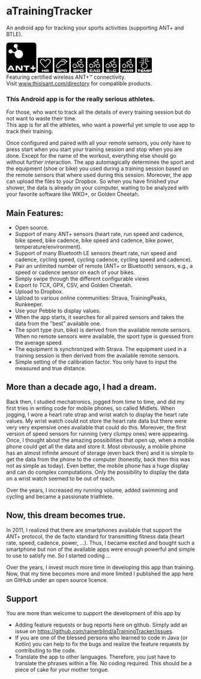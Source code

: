 # aTrainingTracker
An android app for tracking your sports activities (supporting ANT+ and BTLE).

<img src="images/ANT+logo.png" alt="ANT+ logo" width="80" height="80"/> <img src="images/HR.jpeg" alt="ANT+ HR logo" width="40" height="40"/> <img src="images/run_spd.jpeg" alt="ANT+ run speed logo" width="40" height="40" /> <img src="images/bike_spd.jpeg" alt="ANT+ bike speed logo" width="40" height="40"/> <img src="images/bike_cad.jpeg" alt="ANT+ bike cadence logo" width="40" height="40"/> <img src="images/bike_speed_and_cadence.jpeg" alt="ANT+ bike speed & cadence logo" width="40" height="40"/> <img src="images/bike_pwr.jpeg" alt="ANT+ bike power logo" width="40" height="40"/> <img src="images/temp.jpeg" alt="ANT+ temperature logo" width="40" height="40"/>  
Featuring certified wireless ANT+™ connectivity.  
Visit www.thisisant.com/directory for compatible products.


### This Android app is for the really serious athletes.

For those, who want to track all the details of every training session but do not want to waste their time.  
This app is for all the athletes, who want a powerful yet simple to use app to track their training.


Once configured and paired with all your remote sensors, you only have to press start when you start your 
training session and stop when you are done.  Except for the name of the workout, everything else should go 
without further interaction.  The app automagically determines the sport and the equipment (shoe or bike) 
you used during a training session based on the remote sensors that where used during this session. Moreover, 
the app can upload the files to your Dropbox.  So when you have finished your shower, the data is already on 
your computer, waiting to be analyzed with your favorite software like WKO+, or Golden Cheetah.


## Main Features:

* Open source.
* Support of many ANT+ sensors (heart rate, run speed and cadence, bike speed, bike cadence, bike speed and cadence, bike power, temperature/environment).
* Support of many Bluetooth LE sensors (heart rate, run speed and cadence, cycling speed, cycling cadence, cycling speed and cadence).
* Pair an unlimited number of remote (ANT+ or Bluetooth) sensors, e.g., a speed or cadence sensor on each of your bikes.
* Simply swipe through the different configurable views
* Export to TCX, GPX, CSV, and Golden Cheetah.
* Upload to Dropbox.
* Upload to various online communities: Strava, TrainingPeaks, Runkeeper.
* Use your Pebble to display values.
* When the app starts, it searches for all paired sensors and takes the data from the "best" available one.
* The sport type (run, bike) is derived from the available remote sensors.  When no remote sensors were available, the sport type is guessed from the average speed.
* The equipment is synchronized with Strava.  The equipment used in a training session is then derived from the available remote sensors.
* Simple setting of the calibration factor.  You only have to input the measured and true distance.


## More than a decade ago, I had a dream.

Back then, I studied mechatronics, jogged from time to time, and did my first tries in writing code for mobile phones, so called Midlets.  When jogging, I wore a heart rate strap and wrist watch to display the heart rate values.  My wrist watch could not store the heart rate data but there were very very expensive ones available that could do this.  Moreover, the first version of speed sensors for running (very clumpy ones) were appearing.  Once, I thought about the amazing possibilities that open up, when a mobile phone could get all the data and store it.  Most obviously, a mobile phone has an almost infinite amount of storage (even back then) and it is simple to get the data from the phone to the computer (honestly, back then this was not as simple as today). Even better, the mobile phone has a huge display and can do complex computations.  Only the possibility to display the data on a wrist watch seemed to be out of reach.

Over the years, I increased my running volume, added swimming and cycling and became a passionate triathlete.


## Now, this dream becomes true.

In 2011, I realized that there are smartphones available that support the ANT+ protocol, the de facto standard for transmitting fitness data (heart rate, speed, cadence, power, ...).  Thus, I became excited and bought such a smartphone but non of the available apps were enough powerful and simple to use to satisfy me.  So I started coding ...

Over the years, I invest much more time in developing this app than training.  Now, that my time becomes more and more limited I published the app here on GitHub under an open source licence.


## Support

You are more than welcome to support the development of this app by 
* Adding feature requests or bug reports here on github.  Simply add an issue on https://github.com/rainerblind/aTrainingTracker/issues.
* If you are one of the blessed persons who learned to code in Java (or Kotlin) you can help to fix the bugs and realize the feature requests by contributing to the code.
* Translate the app to other languages.  Therefore, you just have to translate the phrases within a file.  No coding required.  This should be a piece of cake for your mother tongue.
